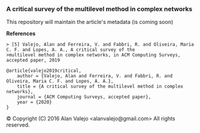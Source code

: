 ### A critical survey of the multilevel method in complex networks

This repository will maintain the article's metadata (is coming soon)

**References**

~~~~~{.bib}
> [5] Valejo, Alan and Ferreira, V. and Fabbri, R. and Oliveira, Maria C. F. and Lopes, A. A., A critical survey of the 
>multilevel method in complex networks, in ACM Computing Surveys, accepted paper, 2019

@article{valejo2019critical,
    author = {Valejo, Alan and Ferreira, V. and Fabbri, R. and Oliveira, Maria C. F. and Lopes, A. A.},
    title = {A critical survey of the multilevel method in complex networks},
    journal = {ACM Computing Surveys, accepted paper},
    year = {2020}
}
~~~~~
<div class="footer"> &copy; Copyright (C) 2016 Alan Valejo &lt;alanvalejo@gmail.com&gt; All rights reserved.</div>
